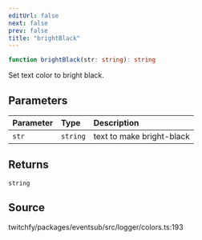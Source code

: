 ```yaml
---
editUrl: false
next: false
prev: false
title: "brightBlack"
---
```


```ts
function brightBlack(str: string): string
```

Set text color to bright black.

## Parameters

| Parameter | Type | Description |
| :------ | :------ | :------ |
| `str` | `string` | text to make bright-black |

## Returns

`string`

## Source

twitchfy/packages/eventsub/src/logger/colors.ts:193
